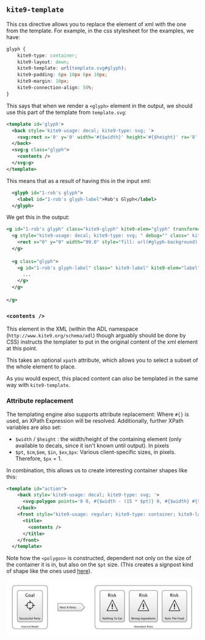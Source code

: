 

## `kite9-template`

This css directive allows you to replace the element of xml with the one from the template.  For example, in the css stylesheet for the examples, we have:

```css
glyph {
	kite9-type: container;
	kite9-layout: down;	
	kite9-template: url(template.svg#glyph);
	kite9-padding: 6px 10px 6px 10px; 
	kite9-margin: 10px;
	kite9-connection-align: 50%;
}
```

This says that when we render a `<glyph>` element in the output, we should use this part of the template from `template.svg`:

```xml
<template id='glyph'>
  <back style='kite9-usage: decal; kite9-type: svg; '>
    <svg:rect x='0' y='0' width='#{$width}' height='#{$height}' rx='8' ry='8' style='fill: url(#glyph-background); ' class="glyph-back" />
  </back>
  <svg:g class="glyph">
    <contents />
  </svg:g>
</template>
```

This means that as a result of having this in the input xml:

```xml
  <glyph id="1-rob's glyph">
    <label id="1-rob's glyph-label">Rob's Glyph</label>
  </glyph>
```

We get this in the output:

```xml
<g id="1-rob's glyph" class="kite9-glyph" kite9-elem="glyph" transform="translate(15.0,15.0)">
  <g style="kite9-usage: decal; kite9-type: svg; " debug="" class=" kite9-back" kite9-elem="back">
    <rect x="0" y="0" width="99.0" style="fill: url(#glyph-background); " rx="8" class="glyph-back" ry="8" height="29.0"/>
  </g>
  
  <g class="glyph">    
    <g id="1-rob's glyph-label" class=" kite9-label" kite9-elem="label" transform="translate(10.0,6.0)">
      ...
    </g>
  </g>

</g>
```

### `<contents />`

This element in the XML (within the ADL namespace (`http://www.kite9.org/schema/adl`) though arguably should be done by CSS) instructs the templater to put in the original content of the xml element at this point.

This takes an optional `xpath` attribute, which allows you to select a subset of the whole element to place.

As you would expect, this placed content can _also_ be templated in the same way with `kite9-template`.

### Attribute replacement

The templating engine also supports attribute replacement: Where `#{}` is used, an XPath Expression will be resolved.   Additionally, further XPath variables are also set:

 - `$width` / `$height` : the width/height of the containing element (only available to decals, since it isn't known until output).  In pixels
 - `$pt`, `$cm`,`$em`, `$in`, `$ex`,`$px`:  Various client-specific sizes, in pixels.  Therefore, `$px` = 1.  
 
In combination, this allows us to create interesting container shapes like this:

```xml
<template id="action">
    <back style='kite9-usage: decal; kite9-type: svg; '>
      <svg:polygon points='0 0, #{$width - (15 * $pt)} 0, #{$width} #{$height div 2}, #{$width - (15 * $pt) } #{$height}, 0 #{$height}' style='fill: url(#risk-background); stroke: black; stroke-width: 1pt;' />
    </back>
    <front style="kite9-usage: regular; kite9-type: container; kite9-layout: down; 	kite9-padding: 10pt; kite9-padding-right: 40pt; ">
      <title>
      	<contents />
      </title>
    </front>
  </template>
``` 

Note how the `<polygon>` is constructed, dependent not only on the size of the container it is in, but also on the `$pt` size.  (This creates a signpost kind of shape like the ones used [here](https://riskfirst.org/A-Simple-Scenario)).  

![Signpost Shape](images/signpost.png)
 